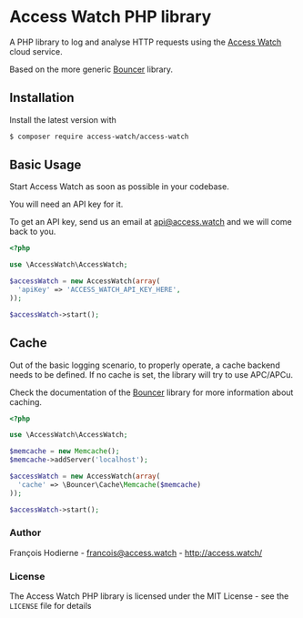 # Access Watch PHP library

A PHP library to log and analyse HTTP requests using the [Access Watch](http://access.watch/) cloud service.

Based on the more generic [Bouncer](https://github.com/znarf/bouncer) library.

## Installation

Install the latest version with

```bash
$ composer require access-watch/access-watch
```

## Basic Usage

Start Access Watch as soon as possible in your codebase.

You will need an API key for it.

To get an API key, send us an email at api@access.watch and we will come back to you.

```php
<?php

use \AccessWatch\AccessWatch;

$accessWatch = new AccessWatch(array(
  'apiKey' => 'ACCESS_WATCH_API_KEY_HERE',
));

$accessWatch->start();
```

## Cache

Out of the basic logging scenario, to properly operate, a cache backend needs to be defined. If no cache is set, the library will try to use APC/APCu.

Check the documentation of the [Bouncer](https://github.com/znarf/bouncer) library for more information about caching.

```php
<?php

use \AccessWatch\AccessWatch;

$memcache = new Memcache();
$memcache->addServer('localhost');

$accessWatch = new AccessWatch(array(
  'cache' => \Bouncer\Cache\Memcache($memcache)
));

$accessWatch->start();
```

### Author

François Hodierne - <francois@access.watch> - <http://access.watch/>

### License

The Access Watch PHP library is licensed under the MIT License - see the `LICENSE` file for details
